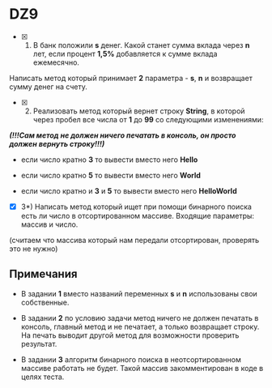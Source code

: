 # DZ9

- [x] 1) В банк положили **s** денег. Какой станет сумма вклада через **n** лет, если процент **1,5%** добавляется к сумме вклада ежемесячно.

Написать метод который принимает **2** параметра - **s**, **n** и возвращает сумму денег на счету.

- [x] 2) Реализовать метод который вернет строку **String**, в которой через пробел все числа от **1** до **99** со следующими изменениями:

***(!!!Сам метод не должен ничего печатать в консоль, он просто должен вернуть строку!!!)***



- если число кратно **3** то вывести вместо него **Hello**

- если число кратно **5** то вывести вместо него **World**

- если число кратно и **3** и **5** то вывести вместо него **HelloWorld**

- [x] 3\*) Написать метод который ищет при помощи бинарного поиска есть ли число в отсортированном массиве. Входящие параметры: массив и число.

(считаем что массива который нам передали отсортирован, проверять это не нужно)

## Примечания

- В задании **1** вместо названий переменных **s** и **n** использованы свои собственные.

- В задании **2** по условию задачи метод ничего не должен печатать в консоль, главный метод и не печатает, а только возвращает строку. На печать выводит другой метод для возможности проверить результат.

- В задании **3** алгоритм бинарного поиска в неотсортированном массиве работать не будет. Такой массив закомментирован в коде в целях теста.